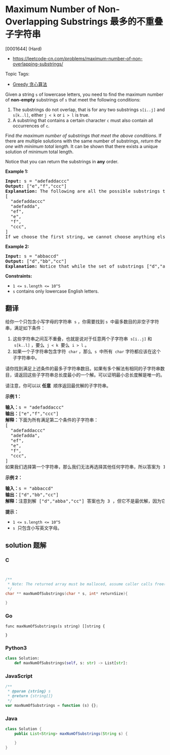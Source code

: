 # Maximum Number of Non-Overlapping Substrings 最多的不重叠子字符串

[0001644] (Hard)

- https://leetcode-cn.com/problems/maximum-number-of-non-overlapping-substrings/

Topic Tags:

- [Greedy 贪心算法](https://leetcode-cn.com/tag/greedy/)

Given a string `s` of lowercase letters, you need to find the maximum number of **non-empty** substrings of `s` that meet the following conditions:

1.  The substrings do not overlap, that is for any two substrings `s[i..j]` and `s[k..l]`, either `j < k` or `i > l` is true.
2.  A substring that contains a certain character `c` must also contain all occurrences of `c`.

Find _the maximum number of substrings that meet the above conditions_. If there are multiple solutions with the same number of substrings, _return the one with minimum total length._ It can be shown that there exists a unique solution of minimum total length.

Notice that you can return the substrings in **any** order.

**Example 1:**

<pre><strong>Input:</strong> s = "adefaddaccc"
<strong>Output:</strong> ["e","f","ccc"]
<b>Explanation:</b>&nbsp;The following are all the possible substrings that meet the conditions:
[
&nbsp; "adefaddaccc"
&nbsp; "adefadda",
&nbsp; "ef",
&nbsp; "e",
  "f",
&nbsp; "ccc",
]
If we choose the first string, we cannot choose anything else and we'd get only 1. If we choose "adefadda", we are left with "ccc" which is the only one that doesn't overlap, thus obtaining 2 substrings. Notice also, that it's not optimal to choose "ef" since it can be split into two. Therefore, the optimal way is to choose ["e","f","ccc"] which gives us 3 substrings. No other solution of the same number of substrings exist.
</pre>

**Example 2:**

<pre><strong>Input:</strong> s = "abbaccd"
<strong>Output:</strong> ["d","bb","cc"]
<b>Explanation: </b>Notice that while the set of substrings ["d","abba","cc"] also has length 3, it's considered incorrect since it has larger total length.
</pre>

**Constraints:**

- `1 <= s.length <= 10^5`
- `s` contains only lowercase English letters.

## 翻译

给你一个只包含小写字母的字符串  `s` ，你需要找到 `s`  中最多数目的非空子字符串，满足如下条件：

1.  这些字符串之间互不重叠，也就是说对于任意两个子字符串  `s[i..j]` 和  `s[k..l]` ，要么  `j < k`  要么  `i > l` 。
2.  如果一个子字符串包含字符  `char` ，那么  `s`  中所有  `char` 字符都应该在这个子字符串中。

请你找到满足上述条件的最多子字符串数目。如果有多个解法有相同的子字符串数目，请返回这些子字符串总长度最小的一个解。可以证明最小总长度解是唯一的。

请注意，你可以以 **任意**  顺序返回最优解的子字符串。

**示例 1：**

<pre><strong>输入：</strong>s = "adefaddaccc"
<strong>输出：</strong>["e","f","ccc"]
<strong>解释：</strong>下面为所有满足第二个条件的子字符串：
[
&nbsp; "adefaddaccc"
&nbsp; "adefadda",
&nbsp; "ef",
&nbsp; "e",
  "f",
&nbsp; "ccc",
]
如果我们选择第一个字符串，那么我们无法再选择其他任何字符串，所以答案为 1 。如果我们选择 "adefadda" ，剩下子字符串中我们只可以选择 "ccc" ，它是唯一不重叠的子字符串，所以答案为 2 。同时我们可以发现，选择 "ef" 不是最优的，因为它可以被拆分成 2 个子字符串。所以最优解是选择 ["e","f","ccc"] ，答案为 3 。不存在别的相同数目子字符串解。
</pre>

**示例 2：**

<pre><strong>输入：</strong>s = "abbaccd"
<strong>输出：</strong>["d","bb","cc"]
<strong>解释：</strong>注意到解 ["d","abba","cc"] 答案也为 3 ，但它不是最优解，因为它的总长度更长。
</pre>

**提示：**

- `1 <= s.length <= 10^5`
- `s`  只包含小写英文字母。

## solution 题解

### C

```c


/**
 * Note: The returned array must be malloced, assume caller calls free().
 */
char ** maxNumOfSubstrings(char * s, int* returnSize){

}
```

### Go

```golang
func maxNumOfSubstrings(s string) []string {

}
```

### Python3

```python
class Solution:
    def maxNumOfSubstrings(self, s: str) -> List[str]:
```

### JavaScript

```javascript
/**
 * @param {string} s
 * @return {string[]}
 */
var maxNumOfSubstrings = function (s) {};
```

### Java

```java
class Solution {
    public List<String> maxNumOfSubstrings(String s) {

    }
}
```
